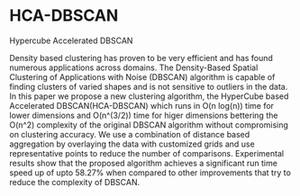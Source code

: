 # HCA-DBSCAN
Hypercube Accelerated DBSCAN

Density based clustering has proven to be very efficient and has found numerous applications across domains. The
Density-Based Spatial Clustering of Applications with Noise (DBSCAN) algorithm is capable of finding clusters of varied shapes and is
not sensitive to outliers in the data. In this paper we propose a new clustering algorithm, the HyperCube based Accelerated
DBSCAN(HCA-DBSCAN) which runs in O(n log(n)) time for lower dimensions and O(n^(3/2)) time for higer dimensions bettering the
O(n^2) complexity of the original DBSCAN algorithm without compromising on clustering accuracy. We use a combination of distance
based aggregation by overlaying the data with customized grids and use representative points to reduce the number of comparisons.
Experimental results show that the proposed algorithm achieves a significant run time speed up of upto 58.27% when compared to
other improvements that try to reduce the complexity of DBSCAN.
